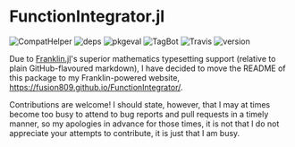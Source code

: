 # FunctionIntegrator.jl
![CompatHelper](https://github.com/fusion809/FunctionIntegrator.jl/workflows/CompatHelper/badge.svg)
![deps](https://juliahub.com/docs/FunctionIntegrator/deps.svg)
![pkgeval](https://juliahub.com/docs/FunctionIntegrator/pkgeval.svg)
![TagBot](https://github.com/fusion809/FunctionIntegrator.jl/workflows/TagBot/badge.svg)
![Travis](https://travis-ci.com/fusion809/FunctionIntegrator.jl.svg?branch=master)
![version](https://juliahub.com/docs/FunctionIntegrator/version.svg)

Due to [Franklin.jl](https://github.com/tlienart/Franklin.jl)'s superior mathematics typesetting support (relative to plain GitHub-flavoured markdown), I have decided to move the README of this package to my Franklin-powered website, https://fusion809.github.io/FunctionIntegrator/.

Contributions are welcome! I should state, however, that I may at times become too busy to attend to bug reports and pull requests in a timely manner, so my apologies in advance for those times, it is not that I do not appreciate your attempts to contribute, it is just that I am busy.

